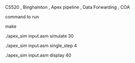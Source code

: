 CS520 , Binghamton , Apex pipeline , Data Forwarding , COA  


command to run

make

./apex_sim input.asm simulate 30

./apex_sim input.asm single_step 4

./apex_sim input.asm display 40